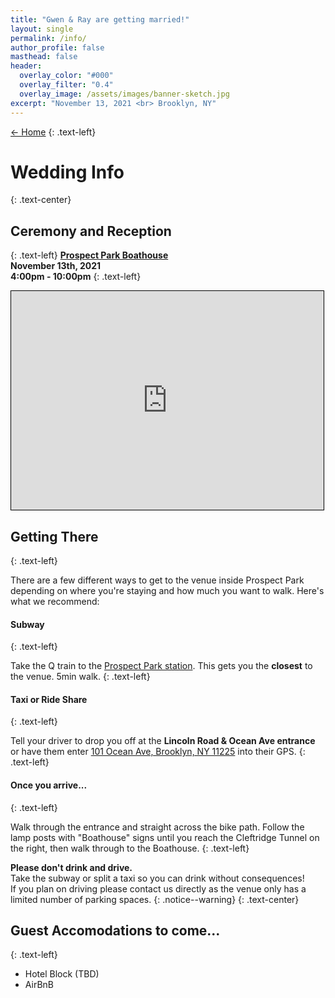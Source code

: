 ```yaml
---
title: "Gwen & Ray are getting married!"
layout: single
permalink: /info/
author_profile: false
masthead: false
header:
  overlay_color: "#000"
  overlay_filter: "0.4"
  overlay_image: /assets/images/banner-sketch.jpg
excerpt: "November 13, 2021 <br> Brooklyn, NY"
---
```

 [<- Home](../index.html)
{: .text-left}

# Wedding Info
{: .text-center}

## Ceremony and Reception
{: .text-left}
[**Prospect Park Boathouse**](https://goo.gl/maps/7vJWAH4iFbyKeaq86) \
**November 13th, 2021** \
**4:00pm - 10:00pm**
{: .text-left}

<div class="resp-container">
    <p style="text-align:left"><iframe width="500" height="350" frameborder="0" scrolling="no" marginheight="0" marginwidth="0" src="https://www.openstreetmap.org/export/embed.html?bbox=-73.98174047470094%2C40.65239921467547%2C-73.9488458633423%2C40.66914863217685&amp;layer=mapnik&amp;marker=40.66076636052815%2C-73.96528314464291" style="border: 1px solid black"></iframe></p>
</div>

## Getting There
{: .text-left}

There are a few different ways to get to the venue inside Prospect Park depending on where you're staying and how much you want to walk. Here's what we recommend:

#### Subway
{: .text-left}

Take the <span class="subway-icon mta-yellow">Q</span> train to the [Prospect Park station](https://goo.gl/maps/ipxnNn7AC7ae3RZPA). This gets you the **closest** to the venue. 5min walk.
{: .text-left}

#### Taxi or Ride Share
{: .text-left}

Tell your driver to drop you off at the **Lincoln Road & Ocean Ave entrance** or have them enter [101 Ocean Ave, Brooklyn, NY 11225](https://goo.gl/maps/9BDrkkJKcfFQEhyx9) into their GPS. 
{: .text-left}

#### Once you arrive...
{: .text-left}

Walk through the entrance and straight across the bike path. Follow the lamp posts with "Boathouse" signs until you reach the Cleftridge Tunnel on the right, then walk through to the Boathouse.
{: .text-left}

**Please don't drink and drive.**  \
Take the subway or split a taxi so you can drink without consequences! \
If you plan on driving please contact us directly as the venue only has a limited number of parking spaces.
{: .notice--warning}
{: .text-center}

## Guest Accomodations to come...
{: .text-left}

* Hotel Block (TBD)
* AirBnB



